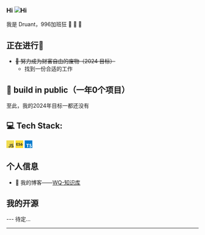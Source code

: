 

<!--
**chenweiquan-red/chenweiquan-red** is a ✨ _special_ ✨ repository because its `README.md` (this file) appears on your GitHub profile.

Here are some ideas to get you started:

- 🔭 I’m currently working on ...
- 🌱 I’m currently learning ...
- 👯 I’m looking to collaborate on ...
- 🤔 I’m looking for help with ...
- 💬 Ask me about ...
- 📫 How to reach me: ...
- 😄 Pronouns: ...
- ⚡ Fun fact: ...
-->
### Hi <img src='https://wqknowledge.oss-cn-shenzhen.aliyuncs.com/Hi.gif' alt='Hi' width="24"/>
我是 Druant，996加班狂  🤔 🤔 🤔

## 正在进行💬
- ~~🍉 努力成为财富自由的废物（2024 目标）~~
    - 找到一份合适的工作

## 🔭 build in public（一年0个项目）
至此，我的2024年目标一都还没有

## 💻 Tech Stack:

<code><img height="20" src="https://raw.githubusercontent.com/github/explore/80688e429a7d4ef2fca1e82350fe8e3517d3494d/topics/javascript/javascript.png"></code>
<code><img height="20" src="https://raw.githubusercontent.com/github/explore/80688e429a7d4ef2fca1e82350fe8e3517d3494d/topics/es6/es6.png"></code>
<code><img height="20" src="https://raw.githubusercontent.com/github/explore/80688e429a7d4ef2fca1e82350fe8e3517d3494d/topics/typescript/typescript.png"></code>

## 个人信息
- 📖 我的博客——[WQ-知识库](https://www.wqknowledge.top/)

## 我的开源
--- 待定...

--------------------------------------------------------------
